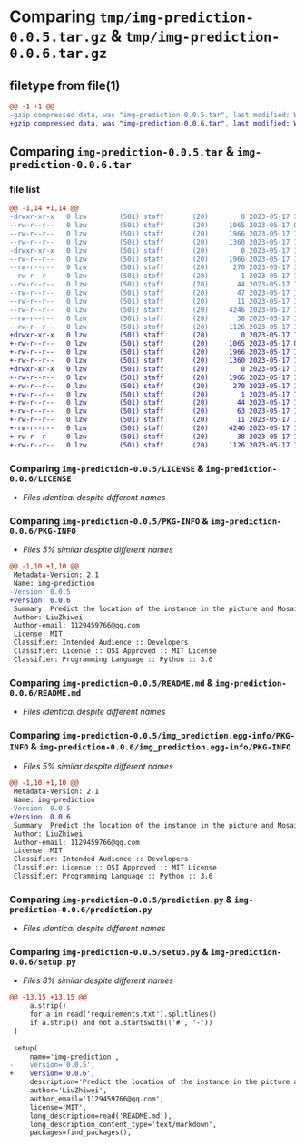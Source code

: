 # Comparing `tmp/img-prediction-0.0.5.tar.gz` & `tmp/img-prediction-0.0.6.tar.gz`

## filetype from file(1)

```diff
@@ -1 +1 @@
-gzip compressed data, was "img-prediction-0.0.5.tar", last modified: Wed May 17 11:58:41 2023, max compression
+gzip compressed data, was "img-prediction-0.0.6.tar", last modified: Wed May 17 12:13:53 2023, max compression
```

## Comparing `img-prediction-0.0.5.tar` & `img-prediction-0.0.6.tar`

### file list

```diff
@@ -1,14 +1,14 @@
-drwxr-xr-x   0 lzw        (501) staff       (20)        0 2023-05-17 11:58:41.671103 img-prediction-0.0.5/
--rw-r--r--   0 lzw        (501) staff       (20)     1065 2023-05-17 02:01:39.000000 img-prediction-0.0.5/LICENSE
--rw-r--r--   0 lzw        (501) staff       (20)     1966 2023-05-17 11:58:41.670625 img-prediction-0.0.5/PKG-INFO
--rw-r--r--   0 lzw        (501) staff       (20)     1360 2023-05-17 11:57:15.000000 img-prediction-0.0.5/README.md
-drwxr-xr-x   0 lzw        (501) staff       (20)        0 2023-05-17 11:58:41.670218 img-prediction-0.0.5/img_prediction.egg-info/
--rw-r--r--   0 lzw        (501) staff       (20)     1966 2023-05-17 11:58:41.000000 img-prediction-0.0.5/img_prediction.egg-info/PKG-INFO
--rw-r--r--   0 lzw        (501) staff       (20)      270 2023-05-17 11:58:41.000000 img-prediction-0.0.5/img_prediction.egg-info/SOURCES.txt
--rw-r--r--   0 lzw        (501) staff       (20)        1 2023-05-17 11:58:41.000000 img-prediction-0.0.5/img_prediction.egg-info/dependency_links.txt
--rw-r--r--   0 lzw        (501) staff       (20)       44 2023-05-17 11:58:41.000000 img-prediction-0.0.5/img_prediction.egg-info/entry_points.txt
--rw-r--r--   0 lzw        (501) staff       (20)       47 2023-05-17 11:58:41.000000 img-prediction-0.0.5/img_prediction.egg-info/requires.txt
--rw-r--r--   0 lzw        (501) staff       (20)       11 2023-05-17 11:58:41.000000 img-prediction-0.0.5/img_prediction.egg-info/top_level.txt
--rw-r--r--   0 lzw        (501) staff       (20)     4246 2023-05-17 11:55:36.000000 img-prediction-0.0.5/prediction.py
--rw-r--r--   0 lzw        (501) staff       (20)       38 2023-05-17 11:58:41.671228 img-prediction-0.0.5/setup.cfg
--rw-r--r--   0 lzw        (501) staff       (20)     1126 2023-05-17 11:57:59.000000 img-prediction-0.0.5/setup.py
+drwxr-xr-x   0 lzw        (501) staff       (20)        0 2023-05-17 12:13:53.727218 img-prediction-0.0.6/
+-rw-r--r--   0 lzw        (501) staff       (20)     1065 2023-05-17 02:01:39.000000 img-prediction-0.0.6/LICENSE
+-rw-r--r--   0 lzw        (501) staff       (20)     1966 2023-05-17 12:13:53.726939 img-prediction-0.0.6/PKG-INFO
+-rw-r--r--   0 lzw        (501) staff       (20)     1360 2023-05-17 11:57:15.000000 img-prediction-0.0.6/README.md
+drwxr-xr-x   0 lzw        (501) staff       (20)        0 2023-05-17 12:13:53.726533 img-prediction-0.0.6/img_prediction.egg-info/
+-rw-r--r--   0 lzw        (501) staff       (20)     1966 2023-05-17 12:13:53.000000 img-prediction-0.0.6/img_prediction.egg-info/PKG-INFO
+-rw-r--r--   0 lzw        (501) staff       (20)      270 2023-05-17 12:13:53.000000 img-prediction-0.0.6/img_prediction.egg-info/SOURCES.txt
+-rw-r--r--   0 lzw        (501) staff       (20)        1 2023-05-17 12:13:53.000000 img-prediction-0.0.6/img_prediction.egg-info/dependency_links.txt
+-rw-r--r--   0 lzw        (501) staff       (20)       44 2023-05-17 12:13:53.000000 img-prediction-0.0.6/img_prediction.egg-info/entry_points.txt
+-rw-r--r--   0 lzw        (501) staff       (20)       63 2023-05-17 12:13:53.000000 img-prediction-0.0.6/img_prediction.egg-info/requires.txt
+-rw-r--r--   0 lzw        (501) staff       (20)       11 2023-05-17 12:13:53.000000 img-prediction-0.0.6/img_prediction.egg-info/top_level.txt
+-rw-r--r--   0 lzw        (501) staff       (20)     4246 2023-05-17 11:55:36.000000 img-prediction-0.0.6/prediction.py
+-rw-r--r--   0 lzw        (501) staff       (20)       38 2023-05-17 12:13:53.727298 img-prediction-0.0.6/setup.cfg
+-rw-r--r--   0 lzw        (501) staff       (20)     1126 2023-05-17 12:13:25.000000 img-prediction-0.0.6/setup.py
```

### Comparing `img-prediction-0.0.5/LICENSE` & `img-prediction-0.0.6/LICENSE`

 * *Files identical despite different names*

### Comparing `img-prediction-0.0.5/PKG-INFO` & `img-prediction-0.0.6/PKG-INFO`

 * *Files 5% similar despite different names*

```diff
@@ -1,10 +1,10 @@
 Metadata-Version: 2.1
 Name: img-prediction
-Version: 0.0.5
+Version: 0.0.6
 Summary: Predict the location of the instance in the picture and Mosaic it
 Author: LiuZhiwei
 Author-email: 1129459766@qq.com
 License: MIT
 Classifier: Intended Audience :: Developers
 Classifier: License :: OSI Approved :: MIT License
 Classifier: Programming Language :: Python :: 3.6
```

### Comparing `img-prediction-0.0.5/README.md` & `img-prediction-0.0.6/README.md`

 * *Files identical despite different names*

### Comparing `img-prediction-0.0.5/img_prediction.egg-info/PKG-INFO` & `img-prediction-0.0.6/img_prediction.egg-info/PKG-INFO`

 * *Files 5% similar despite different names*

```diff
@@ -1,10 +1,10 @@
 Metadata-Version: 2.1
 Name: img-prediction
-Version: 0.0.5
+Version: 0.0.6
 Summary: Predict the location of the instance in the picture and Mosaic it
 Author: LiuZhiwei
 Author-email: 1129459766@qq.com
 License: MIT
 Classifier: Intended Audience :: Developers
 Classifier: License :: OSI Approved :: MIT License
 Classifier: Programming Language :: Python :: 3.6
```

### Comparing `img-prediction-0.0.5/prediction.py` & `img-prediction-0.0.6/prediction.py`

 * *Files identical despite different names*

### Comparing `img-prediction-0.0.5/setup.py` & `img-prediction-0.0.6/setup.py`

 * *Files 8% similar despite different names*

```diff
@@ -13,15 +13,15 @@
     a.strip()
     for a in read('requirements.txt').splitlines()
     if a.strip() and not a.startswith(('#', '-'))
 ]
 
 setup(
     name='img-prediction',
-    version='0.0.5',
+    version='0.0.6',
     description='Predict the location of the instance in the picture and Mosaic it',
     author='LiuZhiwei',
     author_email='1129459766@qq.com',
     license='MIT',
     long_description=read('README.md'),
     long_description_content_type='text/markdown',
     packages=find_packages(),
```


